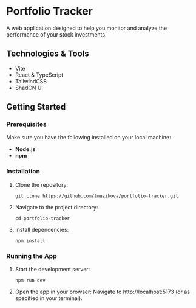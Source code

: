 # Portfolio Tracker

A web application designed to help you monitor and analyze the performance of your stock investments.

## Technologies & Tools
- Vite
- React & TypeScript
- TailwindCSS
- ShadCN UI

## Getting Started

### Prerequisites
Make sure you have the following installed on your local machine:
- **Node.js** 
- **npm**

### Installation
1. Clone the repository:
   ```
   git clone https://github.com/tmuzikova/portfolio-tracker.git
   ```
2. Navigate to the project directory:
   ```
   cd portfolio-tracker
   ```
3. Install dependencies:
   ```
   npm install
   ```
### Running the App
1. Start the development server:
   ```
   npm run dev
   ```
2. Open the app in your browser: Navigate to http://localhost:5173 (or as specified in your terminal).
